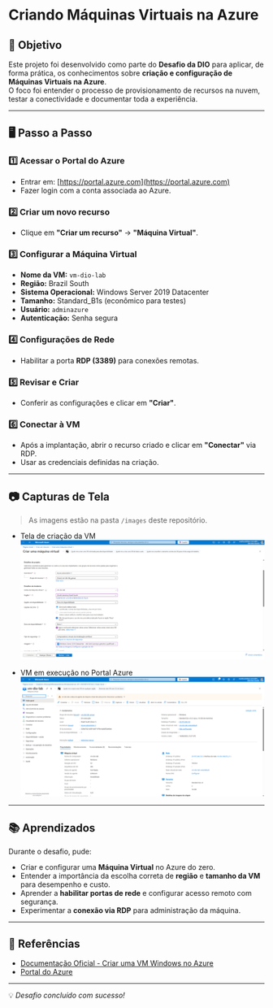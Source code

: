 # Criando Máquinas Virtuais na Azure

## 📌 Objetivo
Este projeto foi desenvolvido como parte do **Desafio da DIO** para aplicar, de forma prática, os conhecimentos sobre **criação e configuração de Máquinas Virtuais na Azure**.  
O foco foi entender o processo de provisionamento de recursos na nuvem, testar a conectividade e documentar toda a experiência.

---

## 🖥️ Passo a Passo

### 1️⃣ Acessar o Portal do Azure
- Entrar em: [https://portal.azure.com](https://portal.azure.com)  
- Fazer login com a conta associada ao Azure.

### 2️⃣ Criar um novo recurso
- Clique em **"Criar um recurso"** → **"Máquina Virtual"**.

### 3️⃣ Configurar a Máquina Virtual
- **Nome da VM:** `vm-dio-lab`  
- **Região:** Brazil South  
- **Sistema Operacional:** Windows Server 2019 Datacenter  
- **Tamanho:** Standard_B1s (econômico para testes)  
- **Usuário:** `adminazure`  
- **Autenticação:** Senha segura

### 4️⃣ Configurações de Rede
- Habilitar a porta **RDP (3389)** para conexões remotas.

### 5️⃣ Revisar e Criar
- Conferir as configurações e clicar em **"Criar"**.

### 6️⃣ Conectar à VM
- Após a implantação, abrir o recurso criado e clicar em **"Conectar"** via RDP.  
- Usar as credenciais definidas na criação.

---

## 📷 Capturas de Tela

> As imagens estão na pasta `/images` deste repositório.

- Tela de criação da VM  
  ![Criação da VM](./images/criacao-vm.png)

- VM em execução no Portal Azure  
  ![VM em execução](./images/vm-execucao.png)

---

## 📚 Aprendizados

Durante o desafio, pude:
- Criar e configurar uma **Máquina Virtual** no Azure do zero.
- Entender a importância da escolha correta de **região** e **tamanho da VM** para desempenho e custo.
- Aprender a **habilitar portas de rede** e configurar acesso remoto com segurança.
- Experimentar a **conexão via RDP** para administração da máquina.

---

## 🔗 Referências
- [Documentação Oficial - Criar uma VM Windows no Azure](https://learn.microsoft.com/pt-br/azure/virtual-machines/windows/quick-create-portal)
- [Portal do Azure](https://portal.azure.com)

---

💡 *Desafio concluído com sucesso!*
